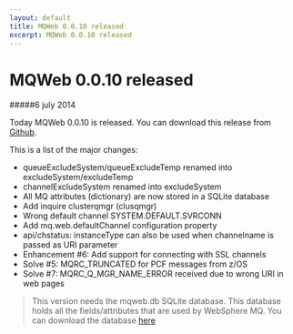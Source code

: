 ```yaml
---
layout: default
title: MQWeb 0.0.10 released 
excerpt: MQWeb 0.0.10 released
---
```

MQWeb 0.0.10 released
=====================

#####6 july 2014

Today MQWeb 0.0.10 is released. You can download this release from 
[Github](https://github.com/fbraem/mqweb/releases/tag/v0.0.10).

This is a list of the major changes:

+ queueExcludeSystem/queueExcludeTemp renamed into excludeSystem/excludeTemp
+ channelExcludeSystem renamed into excludeSystem
+ All MQ attributes (dictionary) are now stored in a SQLite database
+ Add inquire clusterqmgr (clusqmgr)
+ Wrong default channel SYSTEM.DEFAULT.SVRCONN
+ Add mq.web.defaultChannel configuration property
+ api/chstatus: instanceType can also be used when channelname is passed as URI parameter
+ Enhancement #6: Add support for connecting with SSL channels
+ Solve #5: MQRC_TRUNCATED for PCF messages from z/OS
+ Solve #7: MQRC_Q_MGR_NAME_ERROR received due to wrong URI in web pages

> This version needs the mqweb.db SQLite database. This database holds all the fields/attributes that are used by WebSphere MQ. You can download the database [here](http://mqweb.org/files/mqweb.db)
